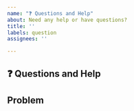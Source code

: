 ```yaml
---
name: "❓ Questions and Help"
about: Need any help or have questions?
title: ''
labels: question
assignees: ''

---
```


## ❓ Questions and Help

## Problem
<!-- Describe your question here -->
